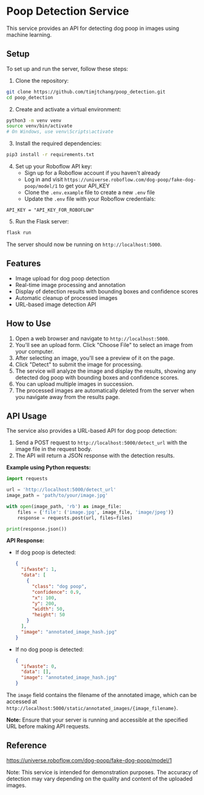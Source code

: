 # Poop Detection Service

This service provides an API for detecting dog poop in images using machine learning.

## Setup

To set up and run the server, follow these steps:

1. Clone the repository:

```bash
git clone https://github.com/timjtchang/poop_detection.git
cd poop_detection
```

2. Create and activate a virtual environment:

```bash
python3 -m venv venv
source venv/bin/activate
# On Windows, use venv\Scripts\activate
```

3. Install the required dependencies:

```bash
pip3 install -r requirements.txt
```

4. Set up your Roboflow API key:
   - Sign up for a Roboflow account if you haven't already
   - Log in and visit `https://universe.roboflow.com/dog-poop/fake-dog-poop/model/1` to get your API_KEY
   - Clone the `.env.example` file to create a new `.env` file
   - Update the `.env` file with your Roboflow credentials:

```
API_KEY = "API_KEY_FOR_ROBOFLOW"
```

5. Run the Flask server:

```bash
flask run
```

The server should now be running on `http://localhost:5000`.

## Features

- Image upload for dog poop detection
- Real-time image processing and annotation
- Display of detection results with bounding boxes and confidence scores
- Automatic cleanup of processed images
- URL-based image detection API

## How to Use

1. Open a web browser and navigate to `http://localhost:5000`.
2. You'll see an upload form. Click "Choose File" to select an image from your computer.
3. After selecting an image, you'll see a preview of it on the page.
4. Click "Detect" to submit the image for processing.
5. The service will analyze the image and display the results, showing any detected dog poop with bounding boxes and confidence scores.
6. You can upload multiple images in succession.
7. The processed images are automatically deleted from the server when you navigate away from the results page.

## API Usage

The service also provides a URL-based API for dog poop detection:

1. Send a POST request to `http://localhost:5000/detect_url` with the image file in the request body.
2. The API will return a JSON response with the detection results.

**Example using Python requests:**

```python
import requests

url = 'http://localhost:5000/detect_url'
image_path = 'path/to/your/image.jpg'

with open(image_path, 'rb') as image_file:
    files = {'file': ('image.jpg', image_file, 'image/jpeg')}
    response = requests.post(url, files=files)

print(response.json())
```

**API Response:**

- If dog poop is detected:

  ```json
  {
    "ifwaste": 1,
    "data": [
      {
        "class": "dog poop",
        "confidence": 0.9,
        "x": 100,
        "y": 200,
        "width": 50,
        "height": 50
      }
    ],
    "image": "annotated_image_hash.jpg"
  }
  ```

- If no dog poop is detected:
  ```json
  {
    "ifwaste": 0,
    "data": [],
    "image": "annotated_image_hash.jpg"
  }
  ```

The `image` field contains the filename of the annotated image, which can be accessed at `http://localhost:5000/static/annotated_images/{image_filename}`.

**Note:** Ensure that your server is running and accessible at the specified URL before making API requests.

## Reference

https://universe.roboflow.com/dog-poop/fake-dog-poop/model/1

Note: This service is intended for demonstration purposes. The accuracy of detection may vary depending on the quality and content of the uploaded images.
